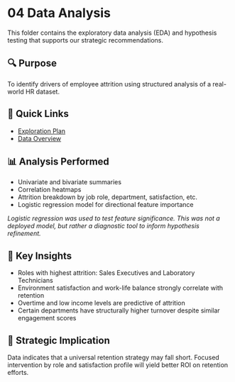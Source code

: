 # 04 Data Analysis

This folder contains the exploratory data analysis (EDA) and hypothesis testing that supports our strategic recommendations.

## 🔍 Purpose
To identify drivers of employee attrition using structured analysis of a real-world HR dataset.

## 📁 Quick Links
- [Exploration Plan](exploration_plan.md)
- [Data Overview](data_overview.md)

## 📊 Analysis Performed
- Univariate and bivariate summaries
- Correlation heatmaps
- Attrition breakdown by job role, department, satisfaction, etc.
- Logistic regression model for directional feature importance

_Logistic regression was used to test feature significance. This was not a deployed model, but rather a diagnostic tool to inform hypothesis refinement._

## 🎯 Key Insights
- Roles with highest attrition: Sales Executives and Laboratory Technicians
- Environment satisfaction and work-life balance strongly correlate with retention
- Overtime and low income levels are predictive of attrition
- Certain departments have structurally higher turnover despite similar engagement scores

## 🧠 Strategic Implication
Data indicates that a universal retention strategy may fall short. Focused intervention by role and satisfaction profile will yield better ROI on retention efforts.
